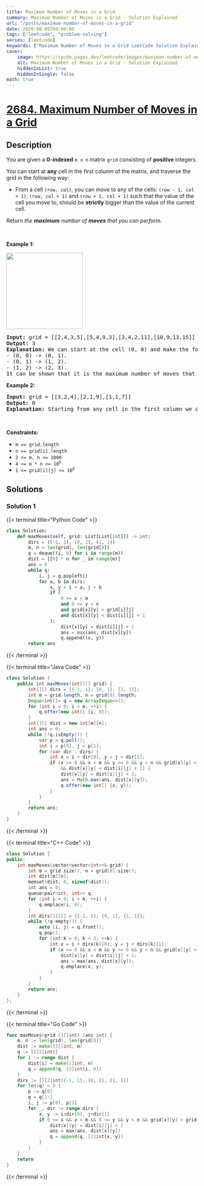 ```yaml
---
title: Maximum Number of Moves in a Grid
summary: Maximum Number of Moves in a Grid - Solution Explained
url: "/posts/maximum-number-of-moves-in-a-grid"
date: 2020-08-05T04:00:00
tags: ["leetcode", "problem-solving"]
series: [leetcode]
keywords: ["Maximum Number of Moves in a Grid LeetCode Solution Explained in all languages", "2684", "leetcode question 2684", "Maximum Number of Moves in a Grid", "LeetCode", "leetcode solution in Python3 C++ Java Go PHP Ruby Swift TypeScript Rust C# JavaScript C", "GeeksforGeeks", "InterviewBit", "Coding Ninjas", "HackerRank", "HackerEarth", "CodeChef", "TopCoder", "AlgoExpert", "freeCodeCamp", "Codeforces", "GitHub", "AtCoder", "Samir Paul"]
cover:
    image: https://spcdn.pages.dev/leetcode/images/maximum-number-of-moves-in-a-grid.webp
    alt: Maximum Number of Moves in a Grid - Solution Explained
    hiddenInList: true
    hiddenInSingle: false
math: true
---
```



# [2684. Maximum Number of Moves in a Grid](https://leetcode.com/problems/maximum-number-of-moves-in-a-grid)


## Description

<p>You are given a <strong>0-indexed</strong> <code>m x n</code> matrix <code>grid</code> consisting of <strong>positive</strong> integers.</p>

<p>You can start at <strong>any</strong> cell in the first column of the matrix, and traverse the grid in the following way:</p>

<ul>
	<li>From a cell <code>(row, col)</code>, you can move to any of the cells: <code>(row - 1, col + 1)</code>, <code>(row, col + 1)</code> and <code>(row + 1, col + 1)</code> such that the value of the cell you move to, should be <strong>strictly</strong> bigger than the value of the current cell.</li>
</ul>

<p>Return <em>the <strong>maximum</strong> number of <strong>moves</strong> that you can perform.</em></p>

<p>&nbsp;</p>
<p><strong class="example">Example 1:</strong></p>
<img alt="" src="https://spcdn.pages.dev/leetcode/problems/2684.Maximum%20Number%20of%20Moves%20in%20a%20Grid/images/yetgriddrawio-10.png" style="width: 201px; height: 201px;" />
<pre>
<strong>Input:</strong> grid = [[2,4,3,5],[5,4,9,3],[3,4,2,11],[10,9,13,15]]
<strong>Output:</strong> 3
<strong>Explanation:</strong> We can start at the cell (0, 0) and make the following moves:
- (0, 0) -&gt; (0, 1).
- (0, 1) -&gt; (1, 2).
- (1, 2) -&gt; (2, 3).
It can be shown that it is the maximum number of moves that can be made.</pre>

<p><strong class="example">Example 2:</strong></p>

<pre>
<img alt="" src="https://spcdn.pages.dev/leetcode/problems/2684.Maximum%20Number%20of%20Moves%20in%20a%20Grid/images/yetgrid4drawio.png" />
<strong>Input:</strong> grid = [[3,2,4],[2,1,9],[1,1,7]]
<strong>Output:</strong> 0
<strong>Explanation:</strong> Starting from any cell in the first column we cannot perform any moves.
</pre>

<p>&nbsp;</p>
<p><strong>Constraints:</strong></p>

<ul>
	<li><code>m == grid.length</code></li>
	<li><code>n == grid[i].length</code></li>
	<li><code>2 &lt;= m, n &lt;= 1000</code></li>
	<li><code>4 &lt;= m * n &lt;= 10<sup>5</sup></code></li>
	<li><code>1 &lt;= grid[i][j] &lt;= 10<sup>6</sup></code></li>
</ul>

## Solutions

### Solution 1

<!-- tabs:start -->

{{< terminal title="Python Code" >}}
```python
class Solution:
    def maxMoves(self, grid: List[List[int]]) -> int:
        dirs = ((-1, 1), (0, 1), (1, 1))
        m, n = len(grid), len(grid[0])
        q = deque((i, 0) for i in range(m))
        dist = [[0] * n for _ in range(m)]
        ans = 0
        while q:
            i, j = q.popleft()
            for a, b in dirs:
                x, y = i + a, j + b
                if (
                    0 <= x < m
                    and 0 <= y < n
                    and grid[x][y] > grid[i][j]
                    and dist[x][y] < dist[i][j] + 1
                ):
                    dist[x][y] = dist[i][j] + 1
                    ans = max(ans, dist[x][y])
                    q.append((x, y))
        return ans
```
{{< /terminal >}}

{{< terminal title="Java Code" >}}
```java
class Solution {
    public int maxMoves(int[][] grid) {
        int[][] dirs = {{-1, 1}, {0, 1}, {1, 1}};
        int m = grid.length, n = grid[0].length;
        Deque<int[]> q = new ArrayDeque<>();
        for (int i = 0; i < m; ++i) {
            q.offer(new int[] {i, 0});
        }
        int[][] dist = new int[m][n];
        int ans = 0;
        while (!q.isEmpty()) {
            var p = q.poll();
            int i = p[0], j = p[1];
            for (var dir : dirs) {
                int x = i + dir[0], y = j + dir[1];
                if (x >= 0 && x < m && y >= 0 && y < n && grid[x][y] > grid[i][j]
                    && dist[x][y] < dist[i][j] + 1) {
                    dist[x][y] = dist[i][j] + 1;
                    ans = Math.max(ans, dist[x][y]);
                    q.offer(new int[] {x, y});
                }
            }
        }
        return ans;
    }
}
```
{{< /terminal >}}

{{< terminal title="C++ Code" >}}
```cpp
class Solution {
public:
    int maxMoves(vector<vector<int>>& grid) {
        int m = grid.size(), n = grid[0].size();
        int dist[m][n];
        memset(dist, 0, sizeof(dist));
        int ans = 0;
        queue<pair<int, int>> q;
        for (int i = 0; i < m; ++i) {
            q.emplace(i, 0);
        }
        int dirs[3][2] = {{-1, 1}, {0, 1}, {1, 1}};
        while (!q.empty()) {
            auto [i, j] = q.front();
            q.pop();
            for (int k = 0; k < 3; ++k) {
                int x = i + dirs[k][0], y = j + dirs[k][1];
                if (x >= 0 && x < m && y >= 0 && y < n && grid[x][y] > grid[i][j] && dist[x][y] < dist[i][j] + 1) {
                    dist[x][y] = dist[i][j] + 1;
                    ans = max(ans, dist[x][y]);
                    q.emplace(x, y);
                }
            }
        }
        return ans;
    }
};
```
{{< /terminal >}}

{{< terminal title="Go Code" >}}
```go
func maxMoves(grid [][]int) (ans int) {
	m, n := len(grid), len(grid[0])
	dist := make([][]int, m)
	q := [][2]int{}
	for i := range dist {
		dist[i] = make([]int, n)
		q = append(q, [2]int{i, 0})
	}
	dirs := [][2]int{{-1, 1}, {0, 1}, {1, 1}}
	for len(q) > 0 {
		p := q[0]
		q = q[1:]
		i, j := p[0], p[1]
		for _, dir := range dirs {
			x, y := i+dir[0], j+dir[1]
			if 0 <= x && x < m && 0 <= y && y < n && grid[x][y] > grid[i][j] && dist[x][y] < dist[i][j]+1 {
				dist[x][y] = dist[i][j] + 1
				ans = max(ans, dist[x][y])
				q = append(q, [2]int{x, y})
			}
		}
	}
	return
}
```
{{< /terminal >}}

<!-- tabs:end -->

<!-- end -->
